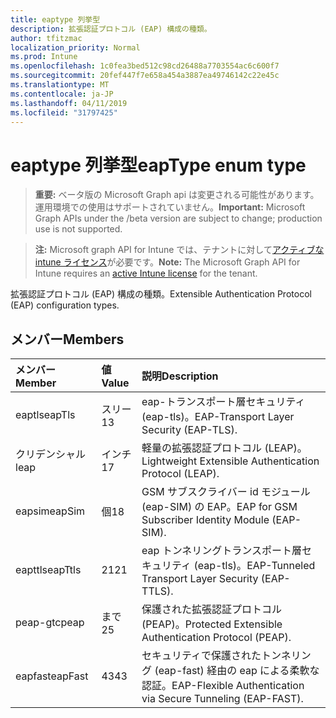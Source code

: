 ```yaml
---
title: eaptype 列挙型
description: 拡張認証プロトコル (EAP) 構成の種類。
author: tfitzmac
localization_priority: Normal
ms.prod: Intune
ms.openlocfilehash: 1c0fea3bed512c98cd26488a7703554ac6c600f7
ms.sourcegitcommit: 20fef447f7e658a454a3887ea49746142c22e45c
ms.translationtype: MT
ms.contentlocale: ja-JP
ms.lasthandoff: 04/11/2019
ms.locfileid: "31797425"
---
```

# <a name="eaptype-enum-type"></a><span data-ttu-id="6438b-103">eaptype 列挙型</span><span class="sxs-lookup"><span data-stu-id="6438b-103">eapType enum type</span></span>

> <span data-ttu-id="6438b-104">**重要:** ベータ版の Microsoft Graph api は変更される可能性があります。運用環境での使用はサポートされていません。</span><span class="sxs-lookup"><span data-stu-id="6438b-104">**Important:** Microsoft Graph APIs under the /beta version are subject to change; production use is not supported.</span></span>

> <span data-ttu-id="6438b-105">**注:** Microsoft graph API for Intune では、テナントに対して[アクティブな intune ライセンス](https://go.microsoft.com/fwlink/?linkid=839381)が必要です。</span><span class="sxs-lookup"><span data-stu-id="6438b-105">**Note:** The Microsoft Graph API for Intune requires an [active Intune license](https://go.microsoft.com/fwlink/?linkid=839381) for the tenant.</span></span>

<span data-ttu-id="6438b-106">拡張認証プロトコル (EAP) 構成の種類。</span><span class="sxs-lookup"><span data-stu-id="6438b-106">Extensible Authentication Protocol (EAP) configuration types.</span></span>

## <a name="members"></a><span data-ttu-id="6438b-107">メンバー</span><span class="sxs-lookup"><span data-stu-id="6438b-107">Members</span></span>
|<span data-ttu-id="6438b-108">メンバー</span><span class="sxs-lookup"><span data-stu-id="6438b-108">Member</span></span>|<span data-ttu-id="6438b-109">値</span><span class="sxs-lookup"><span data-stu-id="6438b-109">Value</span></span>|<span data-ttu-id="6438b-110">説明</span><span class="sxs-lookup"><span data-stu-id="6438b-110">Description</span></span>|
|:---|:---|:---|
|<span data-ttu-id="6438b-111">eaptls</span><span class="sxs-lookup"><span data-stu-id="6438b-111">eapTls</span></span>|<span data-ttu-id="6438b-112">スリー</span><span class="sxs-lookup"><span data-stu-id="6438b-112">13</span></span>|<span data-ttu-id="6438b-113">eap-トランスポート層セキュリティ (eap-tls)。</span><span class="sxs-lookup"><span data-stu-id="6438b-113">EAP-Transport Layer Security (EAP-TLS).</span></span>|
|<span data-ttu-id="6438b-114">クリデンシャル</span><span class="sxs-lookup"><span data-stu-id="6438b-114">leap</span></span>|<span data-ttu-id="6438b-115">インチ</span><span class="sxs-lookup"><span data-stu-id="6438b-115">17</span></span>|<span data-ttu-id="6438b-116">軽量の拡張認証プロトコル (LEAP)。</span><span class="sxs-lookup"><span data-stu-id="6438b-116">Lightweight Extensible Authentication Protocol (LEAP).</span></span>|
|<span data-ttu-id="6438b-117">eapsim</span><span class="sxs-lookup"><span data-stu-id="6438b-117">eapSim</span></span>|<span data-ttu-id="6438b-118">個</span><span class="sxs-lookup"><span data-stu-id="6438b-118">18</span></span>|<span data-ttu-id="6438b-119">GSM サブスクライバー id モジュール (eap-SIM) の EAP。</span><span class="sxs-lookup"><span data-stu-id="6438b-119">EAP for GSM Subscriber Identity Module (EAP-SIM).</span></span>|
|<span data-ttu-id="6438b-120">eapttls</span><span class="sxs-lookup"><span data-stu-id="6438b-120">eapTtls</span></span>|<span data-ttu-id="6438b-121">21</span><span class="sxs-lookup"><span data-stu-id="6438b-121">21</span></span>|<span data-ttu-id="6438b-122">eap トンネリングトランスポート層セキュリティ (eap-tls)。</span><span class="sxs-lookup"><span data-stu-id="6438b-122">EAP-Tunneled Transport Layer Security (EAP-TTLS).</span></span>|
|<span data-ttu-id="6438b-123">peap-gtc</span><span class="sxs-lookup"><span data-stu-id="6438b-123">peap</span></span>|<span data-ttu-id="6438b-124">まで</span><span class="sxs-lookup"><span data-stu-id="6438b-124">25</span></span>|<span data-ttu-id="6438b-125">保護された拡張認証プロトコル (PEAP)。</span><span class="sxs-lookup"><span data-stu-id="6438b-125">Protected Extensible Authentication Protocol (PEAP).</span></span>|
|<span data-ttu-id="6438b-126">eapfast</span><span class="sxs-lookup"><span data-stu-id="6438b-126">eapFast</span></span>|<span data-ttu-id="6438b-127">43</span><span class="sxs-lookup"><span data-stu-id="6438b-127">43</span></span>|<span data-ttu-id="6438b-128">セキュリティで保護されたトンネリング (eap-fast) 経由の eap による柔軟な認証。</span><span class="sxs-lookup"><span data-stu-id="6438b-128">EAP-Flexible Authentication via Secure Tunneling (EAP-FAST).</span></span>|





